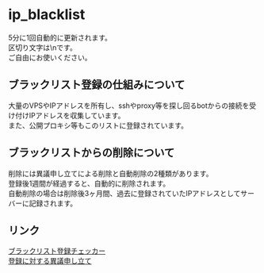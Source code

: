 # ip_blacklist
5分に1回自動的に更新されます。<br>
区切り文字は\nです。<br>
ご自由にお使いください。
## ブラックリスト登録の仕組みについて
大量のVPSやIPアドレスを所有し、sshやproxy等を探し回るbotからの接続を受け付けIPアドレスを収集しています。<br>
また、公開プロキシ等もこのリストに登録されています。
## ブラックリストからの削除について
削除には異議申し立てによる削除と自動削除の2種類があります。<br>
登録後1週間が経過すると、自動的に削除されます。<br>
自動削除の場合は削除後3ヶ月間、過去に登録されていたIPアドレスとしてサーバーに記録されます。
## リンク
[ブラックリスト登録チェッカー](https://siyukatu.com/blacklist.php)<br>
[登録に対する異議申し立て](mailto:siyukatu@gmail.com?subject=%E3%83%96%E3%83%A9%E3%83%83%E3%82%AF%E3%83%AA%E3%82%B9%E3%83%88%E7%99%BB%E9%8C%B2%E3%81%AB%E5%AF%BE%E3%81%99%E3%82%8B%E7%95%B0%E8%AD%B0%E7%94%B3%E3%81%97%E7%AB%8B%E3%81%A6&body=%E3%80%90IP%E3%82%A2%E3%83%89%E3%83%AC%E3%82%B9%E3%80%91%3C%E3%81%82%E3%81%AA%E3%81%9F%E3%81%AEIP%E3%82%A2%E3%83%89%E3%83%AC%E3%82%B9%3E%0D%0A%E3%80%90%E8%A3%9C%E8%B6%B3%E6%83%85%E5%A0%B1%E3%80%91%3C%E8%A3%9C%E8%B6%B3%E6%83%85%E5%A0%B1%E3%81%8C%E7%84%A1%E3%81%91%E3%82%8C%E3%81%B0%E3%81%93%E3%81%AE%E8%A1%8C%E3%81%AF%E5%89%8A%E9%99%A4%E3%81%97%E3%81%A6%E3%81%8F%E3%81%A0%E3%81%95%E3%81%84%3E)
